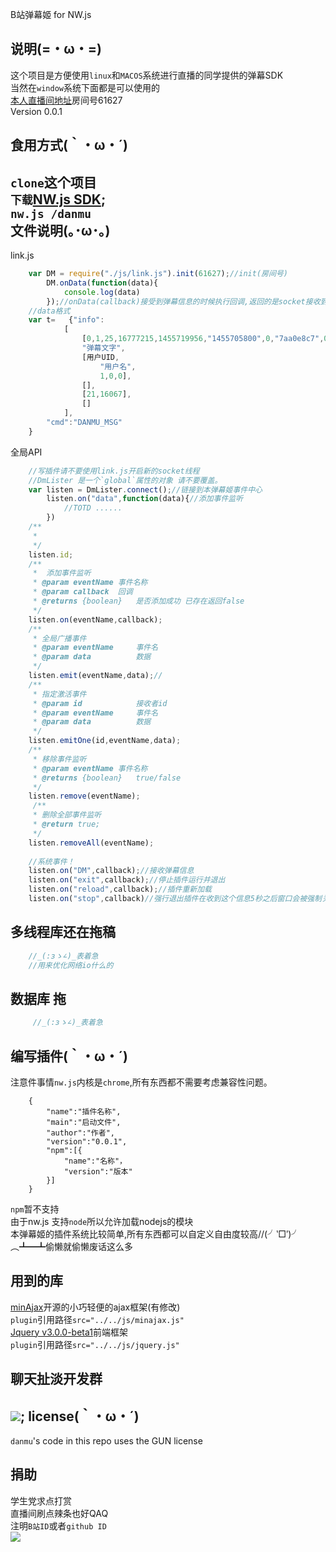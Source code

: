 B站弹幕姬 for NW.js 

说明(=・ω・=)
-------
这个项目是方便使用`linux`和`MACOS`系统进行直播的同学提供的弹幕SDK<br>
当然在`window`系统下面都是可以使用的<br>
[本人直播间地址](http://live.bilibili.com/61627)房间号61627<br>
Version 0.0.1

食用方式(｀・ω・´)
------
`clone`这个项目<br>
`下载`[NW.js SDK](http://nwjs.io/);<br>
`nw.js /danmu`<br>
文件说明(｡･ω･｡)
--------
link.js

```javascript
    var DM = require("./js/link.js").init(61627);//init(房间号)
        DM.onData(function(data){
            console.log(data)
        });//onData(callback)接受到弹幕信息的时候执行回调,返回的是socket接收到的原数据
    //data格式
    var t=   {"info":
            [
                [0,1,25,16777215,1455719956,"1455705800",0,"7aa0e8c7",0],
                "弹幕文字",
                [用户UID,
                    "用户名",
                    1,0,0],
                [],
                [21,16067],
                []
            ],
        "cmd":"DANMU_MSG"
    }
```
全局API
```javascript
    //写插件请不要使用link.js开启新的socket线程
    //DmLister 是一个`global`属性的对象 请不要覆盖。
    var listen = DmLister.connect();//链接到本弹幕姬事件中心
        listen.on("data",function(data){//添加事件监听
            //TOTD ......
        })
    /**
     *  
     */
    listen.id;
    /**
     *  添加事件监听
     * @param eventName 事件名称
     * @param callback  回调
     * @returns {boolean}   是否添加成功 已存在返回false
     */
    listen.on(eventName,callback);
    /**
     * 全局广播事件
     * @param eventName     事件名
     * @param data          数据
     */
    listen.emit(eventName,data);//
    /**
     * 指定激活事件
     * @param id            接收者id
     * @param eventName     事件名
     * @param data          数据
     */
    listen.emitOne(id,eventName,data);
    /**
     * 移除事件监听
     * @param eventName 事件名称
     * @returns {boolean}   true/false
     */
    listen.remove(eventName);
     /**
     * 删除全部事件监听
     * @return true;
     */
    listen.removeAll(eventName);
    
    //系统事件！
    listen.on("DM",callback);//接收弹幕信息
    listen.on("exit",callback);//停止插件运行并退出
    listen.on("reload",callback);//插件重新加载
    listen.on("stop",callback)//强行退出插件在收到这个信息5秒之后窗口会被强制关闭
```
多线程库还在拖稿
-------
```javascript
    //_(:зゝ∠)_表着急
    //用来优化网络io什么的
```
数据库  拖
-------

```javascript
     //_(:зゝ∠)_表着急
```

编写插件(｀・ω・´)
------
注意件事情`nw.js`内核是`chrome`,所有东西都不需要考虑兼容性问题。
```josn
    {
        "name":"插件名称",
        "main":"启动文件",
        "author":"作者",
        "version":"0.0.1",
        "npm":[{
            "name":"名称"，
            "version":"版本"
        }]
    }
```
`npm`暂不支持<br>
由于nw.js 支持`node`所以允许加载nodejs的模块<br>
本弹幕姬的插件系统比较简单,所有东西都可以自定义自由度较高//(╯‵□′)╯︵┻━┻偷懒就偷懒废话这么多<br>

用到的库
-----
[minAjax](http://argunner.github.io/minAjax.js/)开源的小巧轻便的ajax框架(有修改)<br>
`plugin`引用路径`src="../../js/minajax.js"`<br>
[Jquery v3.0.0-beta1](https://jquery.com/)前端框架<br>
`plugin`引用路径`src="../../js/jquery.js"`<br>

聊天扯淡开发群
------
[![](http://pub.idqqimg.com/wpa/images/group.png)](http://shang.qq.com/wpa/qunwpa?idkey=36fe0bea12ddced29bfc544fa36cc01acc704974968c56c8798f2835b80df52d);
license(｀・ω・´)
------
`danmu`'s code in this repo uses the GUN license

捐助
-----
学生党求点打赏<br>
直播间刷点辣条也好QAQ<br>
注明`B站ID`或者`github ID`<br>
![](http://bqsql.club/dashang.png)

